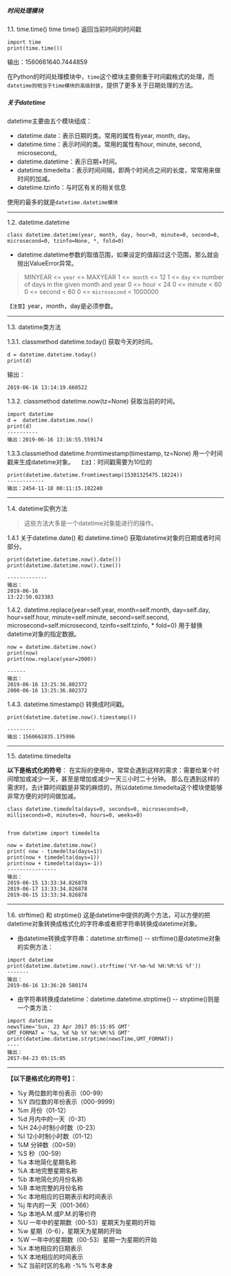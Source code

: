 ##### 时间处理模块
1.1. time.time()
time time() 返回当前时间的时间戳
```
import time
print(time.time())
```
输出：1560661640.7444859

在Python的时间处理模块中，`time`这个模块主要侧重于时间戳格式的处理，而`datetime则相当于time模块的高级封装`，提供了更多关于日期处理的方法。
##### 关于datetime
datetime主要由五个模块组成：
- datetime.date：表示日期的类。常用的属性有year, month, day。
- datetime.time：表示时间的类。常用的属性有hour, minute, second, microsecond。
- datetime.datetime：表示日期+时间。
- datetime.timedelta：表示时间间隔，即两个时间点之间的长度，常常用来做时间的加减。
- datetime.tzinfo：与时区有关的相关信息

使用的最多的就是`datetime.datetime模块`

-------------------------
1.2. datetime.datetime
```
class datetime.datetime(year, month, day, hour=0, minute=0, second=0, microsecond=0, tzinfo=None, *, fold=0)
```
- datetime.datetime参数的取值范围，如果设定的值超过这个范围，那么就会抛出ValueError异常。

> MINYEAR <= `year` <= MAXYEAR
1 <=` month` <= 12
1 <= `day` <= number of days in the given month and year
0 <= hour < 24
0 <= minute < 60
0 <= second < 60
0 <= `microsecond` < 1000000

`【注意】`year，month，day是必须参数。

--------------------------------
1.3. datetime类方法

1.3.1. classmethod datetime.today()
获取今天的时间。
```
d = datetime.datetime.today()
print(d)
```
输出：
```
2019-06-16 13:14:19.660522
```
1.3.2. classmethod datetime.now(tz=None)
获取当前的时间。
```
import datetime
d =  datetime.datetime.now()
print(d)
----------
输出：2019-06-16 13:16:55.559174
```
1.3.3.classmethod datetime.fromtimestamp(timestamp, tz=None)
 用一个时间戳来生成datetime对象。
` 【注】`：时间戳需要为10位的
```
print(datetime.datetime.fromtimestamp(15301325475.18224))
------------
输出：2454-11-18 00:11:15.182240
```
-------------------------
1.4. datetime实例方法
> 这些方法大多是一个datetime对象能进行的操作。

1.4.1  关于datetime.date() 和 datetime.time()
获取datetime对象的日期或者时间部分。
```
print(datetime.datetime.now().date())
print(datetime.datetime.now().time())

-------------
输出：
2019-06-16
13:22:50.023383
```
1.4.2.  datetime.replace(year=self.year, month=self.month, day=self.day, hour=self.hour, minute=self.minute, second=self.second, microsecond=self.microsecond, tzinfo=self.tzinfo, * fold=0)
用于替换datetime对象的指定数据。
```
now = datetime.datetime.now()
print(now)
print(now.replace(year=2000))

------
输出：
2019-06-16 13:25:36.802372
2000-06-16 13:25:36.802372
```
1.4.3.  datetime.timestamp()
转换成时间戳。
```
print(datetime.datetime.now().timestamp())

---------
输出：1560662835.175996
```
----------------------------

1.5. datetime.timedelta

**以下是格式化的符号**：
在实际的使用中，常常会遇到这样的需求：需要给某个时间增加或减少一天，甚至是增加或减少一天三小时二十分钟。
那么在遇到这样的需求时，去计算时间戳是非常的麻烦的，所以datetime.timedelta这个模块使能够非常方便的对时间做加减。
```
class datetime.timedelta(days=0, seconds=0, microseconds=0, milliseconds=0, minutes=0, hours=0, weeks=0)
```
```

from datetime import timedelta

now = datetime.datetime.now()
print( now - timedelta(days=1))
print(now + timedelta(days=1))
print(now + timedelta(days=-1))
----------------
输出：
2019-06-15 13:33:34.826878
2019-06-17 13:33:34.826878
2019-06-15 13:33:34.826878
```
----------------------------
1.6. strftime() 和 strptime()
这是datetime中提供的两个方法，可以方便的把datetime对象转换成格式化的字符串或者把字符串转换成datetime对象。

- 由datetime转换成字符串：datetime.strftime()
-- strftime()是datetime对象的实例方法：
```
import datetime
print(datetime.datetime.now().strftime('%Y-%m-%d %H:%M:%S %f'))
-------
输出：
2019-06-16 13:36:20 580174
```
- 由字符串转换成datetime：datetime.datetime.strptime()
-- strptime()则是一个类方法：
```
import datetime
newsTime='Sun, 23 Apr 2017 05:15:05 GMT'
GMT_FORMAT = '%a, %d %b %Y %H:%M:%S GMT'
print(datetime.datetime.strptime(newsTime,GMT_FORMAT))
----
输出：
2017-04-23 05:15:05
```
---------------------------------
**【以下是格式化的符号】：**

- %y 两位数的年份表示（00-99）
- %Y 四位数的年份表示（000-9999）
- %m 月份（01-12）
 - %d 月内中的一天（0-31）
- %H 24小时制小时数（0-23）
- %I 12小时制小时数（01-12）
- %M 分钟数（00=59）
- %S 秒（00-59）
- %a 本地简化星期名称
- %A 本地完整星期名称
- %b 本地简化的月份名称
- %B 本地完整的月份名称
- %c 本地相应的日期表示和时间表示
- %j 年内的一天（001-366）
- %p 本地A.M.或P.M.的等价符
- %U 一年中的星期数（00-53）星期天为星期的开始
- %w 星期（0-6），星期天为星期的开始
 - %W 一年中的星期数（00-53）星期一为星期的开始
- %x 本地相应的日期表示
- %X 本地相应的时间表示
- %Z 当前时区的名称
 -%% %号本身
